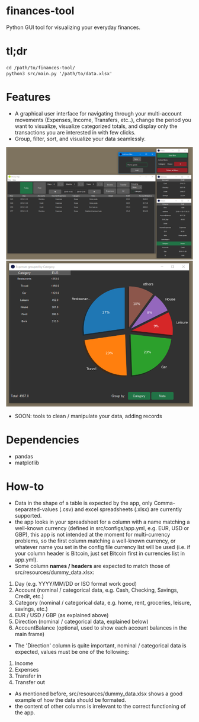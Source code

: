 # finances-tool
Python GUI tool for visualizing your everyday finances.

# tl;dr
``` 
cd /path/to/finances-tool/
python3 src/main.py '/path/to/data.xlsx'
```

# Features
* A graphical user interface for navigating through your multi-account movements (Expenses, Income, Transfers, etc..), change the period you want to visualize, visualize categorized totals, and display only the transactions you are interested in with few clicks.
* Group, filter, sort, and visualize your data seamlessly.

![Main, balances, details and filters windows](.github/img/2023-07-12_21-46-05.png)
![Group by window](.github/img/2023-07-12_21-47-30.png)

* SOON: tools to clean / manipulate your data, adding records

# Dependencies
* pandas
* matplotlib

# How-to
* Data in the shape of a table is expected by the app, only Comma-separated-values (.csv) and excel spreadsheets (.xlsx) are currently supported.
* the app looks in your spreadsheet for a column with a name matching a well-known currency (defined in src/configs/app.yml, e.g. EUR, USD or GBP), this app is not intended at the moment for multi-currency problems, so the first column matching a well-known currency, or whatever name you set in the config file currency list will be used (i.e. if your column header is Bitcoin, just set Bitcoin first in currencies list in app.yml).
* Some column **names / headers** are expected to match those of src/resources/dummy_data.xlsx:
1. Day (e.g. YYYY/MM/DD or ISO format work good)
2. Account (nominal / categorical data, e.g. Cash, Checking, Savings, Credit, etc.)
3. Category (nominal / categorical data, e.g. home, rent, groceries, leisure, savings, etc.)
4. EUR / USD / GBP (as explained above)
5. Direction (nominal / categorical data, explained below)
6. AccountBalance (optional, used to show each account balances in the main frame)
* The 'Direction' column is quite important, nominal / categorical data is expected, values must be one of the following:
1. Income
2. Expenses
3. Transfer in
4. Transfer out
* As mentioned before, src/resources/dummy_data.xlsx shows a good example of how the data should be formated.
* the content of other columns is irrelevant to the correct functioning of the app.
